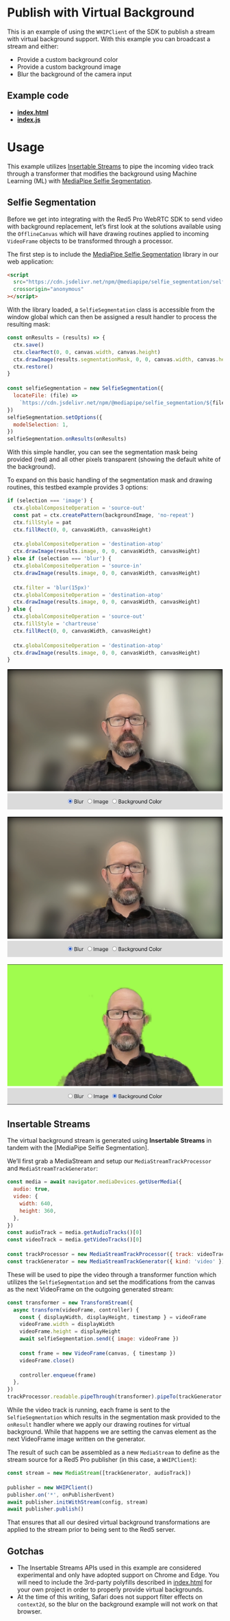 # Publish with Virtual Background

This is an example of using the `WHIPClient` of the SDK to publish a stream with virtual background support. With this example you can broadcast a stream and either:

- Provide a custom background color
- Provide a custom background image
- Blur the background of the camera input

## Example code

- **[index.html](index.html)**
- **[index.js](index.js)**

# Usage

This example utilizes [Insertable Streams](https://developer.mozilla.org/en-US/docs/Web/API/Insertable_Streams_for_MediaStreamTrack_API) to pipe the incoming video track through a transformer that modifies the background using Machine Learning (ML) with [MediaPipe Selfie Segmentation](https://chuoling.github.io/mediapipe/solutions/selfie_segmentation.html).

## Selfie Segmentation

Before we get into integrating with the Red5 Pro WebRTC SDK to send video with background replacement, let’s first look at the solutions available using the `OfflineCanvas` which will have drawing routines applied to incoming `VideoFrame` objects to be transformed through a processor.

The first step is to include the [MediaPipe Selfie Segmentation](https://chuoling.github.io/mediapipe/solutions/selfie_segmentation.html) library in our web application:

```html
<script
  src="https://cdn.jsdelivr.net/npm/@mediapipe/selfie_segmentation/selfie_segmentation.js"
  crossorigin="anonymous"
></script>
```

With the library loaded, a `SelfieSegmentation` class is accessible from the window global which can then be assigned a result handler to process the resulting mask:

```js
const onResults = (results) => {
  ctx.save()
  ctx.clearRect(0, 0, canvas.width, canvas.height)
  ctx.drawImage(results.segmentationMask, 0, 0, canvas.width, canvas.height)
  ctx.restore()
}

const selfieSegmentation = new SelfieSegmentation({
  locateFile: (file) =>
    `https://cdn.jsdelivr.net/npm/@mediapipe/selfie_segmentation/${file}`,
})
selfieSegmentation.setOptions({
  modelSelection: 1,
})
selfieSegmentation.onResults(onResults)
```

With this simple handler, you can see the segmentation mask being provided (red) and all other pixels transparent (showing the default white of the background).

To expand on this basic handling of the segmentation mask and drawing routines, this testbed example provides 3 options:

```js
if (selection === 'image') {
  ctx.globalCompositeOperation = 'source-out'
  const pat = ctx.createPattern(backgroundImage, 'no-repeat')
  ctx.fillStyle = pat
  ctx.fillRect(0, 0, canvasWidth, canvasHeight)

  ctx.globalCompositeOperation = 'destination-atop'
  ctx.drawImage(results.image, 0, 0, canvasWidth, canvasHeight)
} else if (selection === 'blur') {
  ctx.globalCompositeOperation = 'source-in'
  ctx.drawImage(results.image, 0, 0, canvasWidth, canvasHeight)

  ctx.filter = 'blur(15px)'
  ctx.globalCompositeOperation = 'destination-atop'
  ctx.drawImage(results.image, 0, 0, canvasWidth, canvasHeight)
} else {
  ctx.globalCompositeOperation = 'source-out'
  ctx.fillStyle = 'chartreuse'
  ctx.fillRect(0, 0, canvasWidth, canvasHeight)

  ctx.globalCompositeOperation = 'destination-atop'
  ctx.drawImage(results.image, 0, 0, canvasWidth, canvasHeight)
}
```

![Background Image](assets/bg_blur.png)

![Background Blur](assets/bg_blur.png)

![Background Color](assets/bg_color.png)

## Insertable Streams

The virtual background stream is generated using **Insertable Streams** in tandem with the [MediaPipe Selfie Segmentation].

We’ll first grab a MediaStream and setup our `MediaStreamTrackProcessor` and `MediaStreamTrackGenerator`:

```js
const media = await navigator.mediaDevices.getUserMedia({
  audio: true,
  video: {
    width: 640,
    height: 360,
  },
})
const audioTrack = media.getAudioTracks()[0]
const videoTrack = media.getVideoTracks()[0]

const trackProcessor = new MediaStreamTrackProcessor({ track: videoTrack })
const trackGenerator = new MediaStreamTrackGenerator({ kind: 'video' })
```

These will be used to pipe the video through a transformer function which utilizes the `SelfieSegmentation` and set the modifications from the canvas as the next VideoFrame on the outgoing generated stream:

```js
const transformer = new TransformStream({
  async transform(videoFrame, controller) {
    const { displayWidth, displayHeight, timestamp } = videoFrame
    videoFrame.width = displayWidth
    videoFrame.height = displayHeight
    await selfieSegmentation.send({ image: videoFrame })

    const frame = new VideoFrame(canvas, { timestamp })
    videoFrame.close()

    controller.enqueue(frame)
  },
})
trackProcessor.readable.pipeThrough(transformer).pipeTo(trackGenerator.writable)
```

While the video track is running, each frame is sent to the `SelfieSegmentation` which results in the segmentation mask provided to the `onResult` handler where we apply our drawing routines for virtual background. While that happens we are setting the canvas element as the next VideoFrame image written on the generator.

The result of such can be assembled as a new `MediaStream` to define as the stream source for a Red5 Pro publisher (in this case, a `WHIPClient`):

```js
const stream = new MediaStream([trackGenerator, audioTrack])

publisher = new WHIPClient()
publisher.on('*', onPublisherEvent)
await publisher.initWithStream(config, stream)
await publisher.publish()
```

That ensures that all our desired virtual background transformations are applied to the stream prior to being sent to the Red5 server.

## Gotchas

- The Insertable Streams APIs used in this example are considered experimental and only have adopted support on Chrome and Edge. You will need to include the 3rd-party polyfills described in [index.html](index.html) for your own project in order to properly provide virtual backgrounds.
- At the time of this writing, Safari does not support filter effects on `context2d`, so the blur on the background example will not work on that browser.

